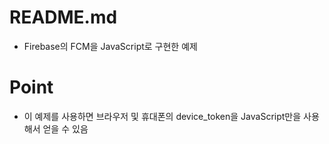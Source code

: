 # README.md

- Firebase의 FCM을 JavaScript로 구현한 예제

# Point

- 이 예제를 사용하면 브라우저 및 휴대폰의 device_token을 JavaScript만을 사용해서 얻을 수 있음